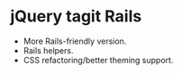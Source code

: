 # jQuery tagit Rails

* More Rails-friendly version.
* Rails helpers.
* CSS refactoring/better theming support.
